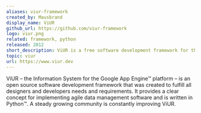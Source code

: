 ```yaml
---
aliases: viur-framework
created_by: Mausbrand
display_name: ViUR
github_url: https://github.com/viur-framework
logo: viur.png
related: framework, python
released: 2012
short_description: ViUR is a free software development framework for the Google App Engine written in Python.
topic: viur
url: https://www.viur.dev
---
```

ViUR – the Information System for the Google App Engine™ platform – is an open source software development framework that was created to fulfill all designers and developers needs and requirements. It provides a clear concept for implementing agile data management software and is written in Python™. A steady growing community is constantly improving ViUR.
